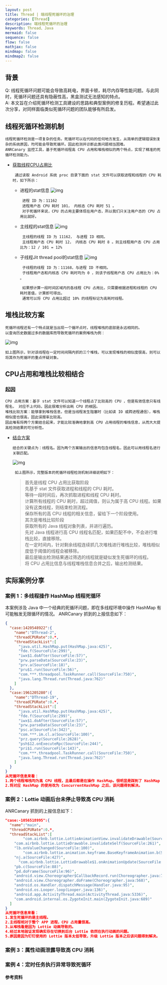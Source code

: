 ```yaml
---
layout: post
title: Thread | 端线程死循环的治理
categories: [Thread]
description: 端线程死循环的治理
keywords: Thread、Java
mermaid: false
sequence: false
flow: false
mathjax: false
mindmap: false
mindmap2: false
---
```


## 背景 <br>
Q: 线程死循环问题可能会导致高耗电，界面卡顿，耗尽内存等性能问题。与此同时，死循环问题还具有隐蔽性高，黑盒测试无法感知的特点。<br>
A: 本文旨在介绍死循环检测工具建设的思路和典型案例的修复历程。希望通过此次分享，对同样面临类似死循环问题的团队能够有所启发。<br>

## 线程死循环检测机制
```.text
线程死循环检测是一项复杂的任务。死循环可以在代码的任何地方发生，从简单的逻辑错误到复杂的系统原因，均可能会导致死循环。因此检测并诊断此类问题相当困难。
ANRCanary 监控工具，基于死循环线程高 CPU 占用和堆栈相似的两个特点，实现了精准的死循环检测能力。
```
- [获取线程CPU占用比]()
  ```.text
   通过读取 Android 系统 proc 目录下面的 stat 文件可以获取进程和线程的 CPU 耗时，如下所示：
  ```
  - 进程的stat信息
    ![img](/images/posts/thread/微信截图_20240322092424.png)<br>
    ```.text
     进程 ID 为：11162
     进程用户态 CPU 耗时 101， 内核态 CPU 耗时 51 。
     对于死循环来说，CPU 的占用主要体现在用户态，所以我们只关注用户态的 CPU 占用比就好。
    ```
  - 主线程的stat信息
    ![img](/images/posts/thread/微信截图_20240322092646.png)<br>
    ```.text
     主线程的线程 ID 为 11162， 与进程 ID 相同。
     主线程用户态 CPU 耗时 12， 内核态 CPU 耗时 8 。则主线程用户态 CPU 占用比为：12 / 101 = 12%
    ```
  - 子线程Jit thread pool的stat信息
    ![img](/images/posts/thread/微信截图_20240322092808.png)<br>
    ```.text
     子线程的线程 ID 为：11168，与进程 ID 不相同。
     子线程用户态和内核态 CPU 耗时均为 0 ，则该子线程用户态 CPU 占用比为：0% 。
    ```
    ```.text
     如果想计算一段时间区域内的各线程 CPU 占用比，只需要根据进程和线程的 CPU 耗时差值，计算即可得出。
     通常可以将 CPU 占用比超过 10% 的线程标记为高耗时线程。
    ```

## 堆栈比较方案
```.text
死循环线程还有一个特点就是当出现一个循环点时，线程堆栈的底部是永远相同的。
以查询历史数据过多的数据库而导致死循环的案例堆栈为例：
```
![img](/images/posts/thread/微信截图_20240322093125.png)<br>
```.text
如上图所示，针对该线程在一定时间间隔内抓的三个堆栈，可以发现堆栈的相似度很高，则可以将其作为死循环的重点怀疑对象。
```

## CPU占用和堆栈比较相结合
### 起因
```.text
CPU 占用方案：基于 stat 文件可以知道一个线程占了比较高的 CPU ，但是有效信息只有线程名， 对应不上代码，因此很难分析出耗 CPU 的根因。
堆栈比较方案：能够拿到堆栈信息，但是当线程发生阻塞时（比如读 IO 或跨进程通信），堆栈相似度也很高，因此误报率比较高。
因此唯有将两个方案结合起来，才能比较准确地拿到高 CPU 占用线程的堆栈信息，从而大大提高检测结果的可分析性。
```
- [结合方案]()
  ```.text
  结合的关键点为：线程名。因为两个方案输出的信息均包含线程名，因此可以用线程名进行关联匹配。
  ```
  ![img](/images/posts/thread/thread112.jpg)<br>
  ```.text
   如上图所示，完整版本的死循环线程检测机制详细说明如下：
  ```
  > 首先是线程 CPU 占用比获取阶段  <br>
  > 先基于 stat 文件获取进程和线程的 CPU 耗时。 <br>
  等待一段时间后，再次抓取进程和线程 CPU 耗时。 <br>
  计算所有线程的 CPU 耗时，超过阈值，则认为属于高 CPU 线程。如果没有这类线程，则结束检测流程。<br>
  保存所有的高 CPU 线程的相关信息，留给下一个阶段使用。<br>
  > 其次是堆栈比较阶段  <br>
  > 获取所有的 Java 线程对象列表，并进行遍历。 <br>
  > 先对 Java 线程进行高 CPU 线程名匹配，如果匹配不中，不会进行堆栈比较，直接移除。 <br>
  > 在一定时间内，针对剩余线程连续抓几次堆栈进行堆栈比较，堆栈相似度低于阈值的线程会被移除。  <br>
  > 最后是输出检测结果通过筛选的线程就是疑似发生死循环的线程。<br>
  > 将 CPU 占用比信息与线程堆栈信息合并之后，输出检测结果。 <br>

## 实际案例分享
### 案例 1：多线程操作 HashMap 线程死循环
本案例涉及 Java 中一个经典的死循环问题，即在多线程环境中操作 HashMap 有可能触发无限循环的情况。
ANRCanary 抓到的上报信息如下：<br>
```.json
{
  "case:1420548922":{
    "name":"DThread-2",
    "threadCPURate":0.*,
    "threadStackList":[
      "java.util.HashMap.put(HashMap.java:425)",
      "fde.f(SourceFile:299)",
      "iwx$1.doAfter(SourceFile:57)",
      "prw.parseData(SourceFile:23)",
      "prv.a(SourceFile:18)",
      "pru$1.run(SourceFile:56)",
      "com.***.threadpool.TaskRunner.call(SourceFile:750)",
      "java.lang.Thread.run(Thread.java:762)"
    ]
  },
  "case:1961205280":{
    "name":"DThread-19",
    "threadCPURate":0.*,
    "threadStackList":[
      "java.util.HashMap.put(HashMap.java:425)",
      "fde.f(SourceFile:299)",
      "iwx$1.doAfter(SourceFile:57)",
      "prw.parseData(SourceFile:23)",
      "psc.a(SourceFile:342)",
      "com.***.im.cl.a(SourceFile:100)",
      "prz.query(SourceFile:2628)",
      "psh$12.onExecuteRpc(SourceFile:244)",
      "pri$1.run(SourceFile:143)",
      "com.***.threadpool.TaskRunner.call(SourceFile:750)",
      "java.lang.Thread.run(Thread.java:762)"
    ]
  }
}
从死循环信息来看：
1.两个线程堆栈均为高 CPU 线程，且最后都是在操作 HashMap。很明显是踩到了 HashMap 多线程不安全的这个坑。
2.将对应 HashMap 的使用改为 ConcurrentHashMap 之后，该问题得到解决。
```
### 案例 2：Lottie 动画后台未停止导致高 CPU 消耗
ANRCanary 抓到的上报信息如下：
```.json
"case:-1056518995":{
  "name":"main",
  "threadCPURate":0.*,
  "threadStackList":[
        "com.airbnb.lottie.LottieAnimationView.invalidateDrawable(SourceFile:189)",
    "com.airbnb.lottie.LottieDrawable.invalidateSelf(SourceFile:261)",
    "lb.onValueChanged(SourceFile:100)",
        "com.airbnb.lottie.animation.keyframe.BaseKeyframeAnimation.b(SourceFile:60)",
    "nj.a(SourceFile:427)",
      "com.airbnb.lottie.LottieDrawable$1.onAnimationUpdate(SourceFile:103)",
    "pb.c(SourceFile:88)",
    "pd.doFrame(SourceFile:96)",
    "android.view.Choreographer$CallbackRecord.run(Choreographer.java:785)",
    "android.view.Choreographer.doFrame(Choreographer.java:568)",
    "android.os.Handler.dispatchMessage(Handler.java:95)",
    "android.os.Looper.loop(Looper.java:136)",
    "android.app.ActivityThread.main(ActivityThread.java:5336)",
    "com.android.internal.os.ZygoteInit.main(ZygoteInit.java:689)"
  ]
}
从死循环信息来看：
1.发生死循环的是主线程。
2.主线程相对于整个 APP 进程，CPU 占用量很高。
3.从堆栈看是因为 Lottie 动画导致的。
4.经过本地验证发现确实存在切换到后台 Lottie 依然在执行动画的问题。
5.原因是因为钉钉使用的 Lottie 版本太低导致，升级 Lottie 版本之后该问题得到解决。
```
### 案例 3：属性动画泄露导致高 CPU 消耗

### 案例 4：定时任务执行异常导致死循环




#### 参考资料

